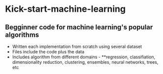 # Kick-start-machine-learning
## Begginner code for machine learning's popular algorithms

*  Written each implementation from scratch using several dataset
*  Files include the code plus the data
*  Includes algorithm from different domains -  **regression, classifiation, dimensionality reduction, clustering, ensembles, neural networks, trees, etc
